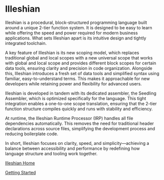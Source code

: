 # Illeshian

Illeshian is a procedural, block-structured programming language built around a unique 2-tier function system. It is designed to be easy to learn while offering the speed and power required for modern business applications. What sets Illeshian apart is its intuitive design and tightly integrated toolchain.


A key feature of Illeshian is its new scoping model, which replaces traditional global and local scopes with a new universal scope that works with global and local scope and provides different block scopes for certain data tools, ensuring clarity and precision in code organization. Alongside this, Illeshian introduces a fresh set of data tools and simplified syntax using familiar, easy-to-understand terms. This makes it approachable for new developers while retaining power and flexibility for advanced users.


Illeshian is developed in tandem with its dedicated assembler, the Seedling Assembler, which is optimized specifically for the language. This tight integration enables a one-to-one scope translation, ensuring that the 2-tier function structure compiles quickly and runs with stability and efficiency.


At runtime, the Illeshian Runtime Processor (IRP) handles all file dependencies automatically. This removes the need for traditional header declarations across source files, simplifying the development process and reducing boilerplate code.


In short, Illeshian focuses on clarity, speed, and simplicity—achieving a balance between accessibility and performance by redefining how language structure and tooling work together.

[Illeshian Home](https://github.com/ravenleeblack/Illeshian/wiki)

[Getting Started](https://github.com/ravenleeblack/Illeshian/wiki/Getting-Started)


